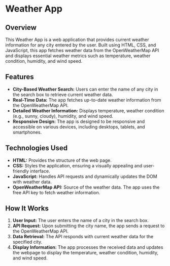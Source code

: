 # Weather App

## Overview

This Weather App is a web application that provides current weather information for any city entered by the user. Built using HTML, CSS, and JavaScript, this app fetches weather data from the OpenWeatherMap API and displays essential weather metrics such as temperature, weather condition, humidity, and wind speed.

## Features

- **City-Based Weather Search:** Users can enter the name of any city in the search box to retrieve current weather data.
- **Real-Time Data:** The app fetches up-to-date weather information from the OpenWeatherMap API.
- **Detailed Weather Information:** Displays temperature, weather condition (e.g., sunny, cloudy), humidity, and wind speed.
- **Responsive Design:** The app is designed to be responsive and accessible on various devices, including desktops, tablets, and smartphones.

## Technologies Used

- **HTML:** Provides the structure of the web page.
- **CSS:** Styles the application, ensuring a visually appealing and user-friendly interface.
- **JavaScript:** Handles API requests and dynamically updates the DOM with weather data.
- **OpenWeatherMap API:** Source of the weather data. The app uses the free API key to fetch weather information.

## How It Works

1. **User Input:** The user enters the name of a city in the search box.
2. **API Request:** Upon submitting the city name, the app sends a request to the OpenWeatherMap API.
3. **Data Retrieval:** The API responds with current weather data for the specified city.
4. **Display Information:** The app processes the received data and updates the webpage to display the temperature, weather condition, humidity, and wind speed.
